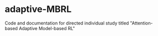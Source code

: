 # adaptive-MBRL
Code and documentation for directed individual study titled "Attention-based Adaptive Model-based RL"
